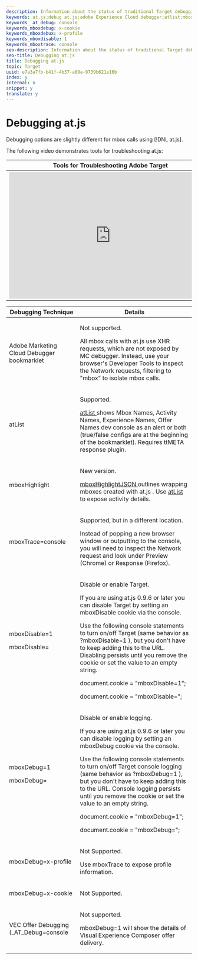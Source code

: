 ```yaml
---
description: Information about the status of traditional Target debugging techniques when used with at.js.
keywords: at.js;debug at.js;adobe Experience Cloud debugger;atlist;mboxhighlight
keywords__at_debug: console
keywords_mboxdebug: x-cookie
keywords_mboxdebux: x-profile
keywords_mboxdisable: 1
keywords_mboxtrace: console
seo-description: Information about the status of traditional Target debugging techniques when used with at.js.
seo-title: Debugging at.js
title: Debugging at.js
topic: Target
uuid: e7a3a7fb-b41f-4b37-a89a-9739b621e16b
index: y
internal: n
snippet: y
translate: y
---
```


# Debugging at.js

Debugging options are slightly different for mbox calls using [!DNL  at.js]. 

The following video demonstrates tools for troubleshooting at.js: 



<table id="table_A3A70CC0C9F54131BB9F098B4DA8C9D6"> 
 <thead> 
  <tr> 
   <th class="entry" colspan="2"> Tools for Troubleshooting Adobe Target </th> 
   <th colname="col3" class="entry"> 14:14 </th> 
  </tr> 
 </thead>
 <tbody> 
  <tr> 
   <td colspan="2"> 
    <div width="550" class="video-iframe"> 
     <iframe src="https://www.youtube.com/embed/OXznmfKjxwU/" frameborder="0" webkitallowfullscreen="true" mozallowfullscreen="true" oallowfullscreen="true" msallowfullscreen="true" allowfullscreen="allowfullscreen" scrolling="no" width="550" height="345">https://www.youtube.com/embed/OXznmfKjxwU/</iframe>
    </div> </td> 
   <td colname="col3"> <p> 
     <ul id="ul_FF4FEC7BC7A34461BAA54FBE18A8E63B"> 
      <li id="li_7D6D4CB2E771430F84D2B658F8611532">Use native browser tools for inspecting mbox requests </li> 
      <li id="li_4610283D0A4649469C0D88FCE8F6D47A">Use the Experience Cloud Debugger, mboxTrace, and ttMETA </li> 
      <li id="li_297A797915ED4278BC17340951024427">Understand the Target timeout </li> 
     </ul> </p> </td> 
  </tr> 
 </tbody> 
</table>


<table id="table_2A681D6FC38F4EF5882D981788804B8B"> 
 <thead> 
  <tr> 
   <th colname="col1" class="entry"> Debugging Technique </th> 
   <th colname="col2" class="entry"> Details </th> 
  </tr> 
 </thead>
 <tbody> 
  <tr> 
   <td colname="col1"> <p>Adobe Marketing Cloud Debugger bookmarklet </p> </td> 
   <td colname="col2"> <p>Not supported. </p> <p>All mbox calls with <span class="filepath"> at.js </span> use XHR requests, which are not exposed by MC debugger. Instead, use your browser's Developer Tools to inspect the Network requests, filtering to "mbox" to isolate mbox calls. </p> </td> 
  </tr> 
  <tr> 
   <td colname="col1"> <p>atList </p> </td> 
   <td colname="col2"> <p> Supported. <a href="http://dwright.businesscatalyst.com/bookmarklets.html" scope="external" format="http"></a> </p> <p> <a href="http://dwright.businesscatalyst.com/bookmarklets.html" scope="external" format="http"> atList </a> shows Mbox Names, Activity Names, Experience Names, Offer Names dev console as an alert or both (true/false configs are at the beginning of the bookmarklet). Requires ttMETA response plugin. </p> </td> 
  </tr> 
  <tr> 
   <td colname="col1"> <p> mboxHighlight </p> </td> 
   <td colname="col2"> <p> New version. </p> <p> <a href="http://dwright.businesscatalyst.com/bookmarklets.html" scope="external" format="http"> mboxHighlightJSON </a> outlines wrapping mboxes created with <span class="filepath"> at.js </span>. Use <a href="http://dwright.businesscatalyst.com/bookmarklets.html" scope="external" format="http"> atList </a> to expose activity details. </p> </td> 
  </tr> 
  <tr> 
   <td colname="col1"> <p> mboxTrace=console </p> </td> 
   <td colname="col2"> <p>Supported, but in a different location. </p> <p>Instead of popping a new browser window or outputting to the console, you will need to inspect the Network request and look under Preview (Chrome) or Response (Firefox). </p> </td> 
  </tr> 
  <tr> 
   <td colname="col1"> <p> mboxDisable=1 </p> <p>mboxDisable= </p> </td> 
   <td colname="col2"> <p>Disable or enable Target. </p> <p>If you are using <span class="filepath"> at.js </span> 0.9.6 or later you can disable Target by setting an <span class="codeph"> mboxDisable </span> cookie via the console. </p> <p>Use the following console statements to turn on/off Target (same behavior as <span class="codeph"> ?mboxDisable=1 </span>), but you don't have to keep adding this to the URL. Disabling persists until you remove the cookie or set the value to an empty string. </p> <p>document.cookie = "mboxDisable=1"; </p> <p>document.cookie = "mboxDisable="; </p> </td> 
  </tr> 
  <tr> 
   <td colname="col1"> <p> mboxDebug=1 </p> <p>mboxDebug= </p> </td> 
   <td colname="col2"> <p>Disable or enable logging. </p> <p>If you are using <span class="filepath"> at.js </span> 0.9.6 or later you can disable logging by setting an <span class="codeph"> mboxDebug </span> cookie via the console. </p> <p>Use the following console statements to turn on/off Target console logging (same behavior as <span class="codeph"> ?mboxDebug=1 </span>), but you don't have to keep adding this to the URL. Console logging persists until you remove the cookie or set the value to an empty string. </p> <p>document.cookie = <span class="codeph"> "mboxDebug=1"; </span> </p> <p>document.cookie = <span class="codeph"> "mboxDebug="; </span> </p> </td> 
  </tr> 
  <tr> 
   <td colname="col1"> <p> mboxDebug=x-profile </p> </td> 
   <td colname="col2"> <p>Not Supported. </p> <p>Use <span class="codeph"> mboxTrace </span> to expose profile information. </p> </td> 
  </tr> 
  <tr> 
   <td colname="col1"> <p> mboxDebug=x-cookie </p> </td> 
   <td colname="col2"> <p>Not Supported. </p> </td> 
  </tr> 
  <tr> 
   <td colname="col1"> <p> VEC Offer Debugging (_AT_Debug=console </p> </td> 
   <td colname="col2"> <p> Not supported. </p> <p> <span class="codeph"> mboxDebug=1 </span> will show the details of <span class="wintitle"> Visual Experience Composer </span> offer delivery. </p> </td> 
  </tr> 
 </tbody> 
</table>

